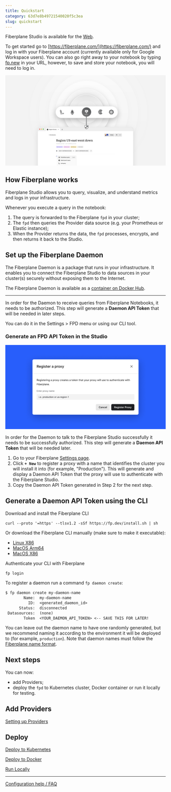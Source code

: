 ```yaml
---
title: Quickstart
category: 63d7e8b49721540020f5c3ea
slug: quickstart
---
```


Fiberplane Studio is available for the [Web](https://fiberplane.com/).

To get started go to [https://fiberplane.com/](https://fiberplane.com/) and log in with your Fiberplane account (currently available only for Google Workspace users). You can also go right away to your notebook by typing [fp.new](https://fp.new/) in your URL, however, to save and store your notebook, you will need to log in.

![How it works](/docs/fpd.png)

## How Fiberplane works

Fiberplane Studio allows you to query, visualize, and understand metrics and logs in your infrastructure.

Whenever you execute a query in the notebook:

1. The query is forwarded to the Fiberplane `fpd` in your cluster;
2. The `fpd` then queries the Provider data source (e.g. your Prometheus or
   Elastic instance);
3. When the Provider returns the data, the `fpd` processes, encrypts, and then returns it back to the Studio.

## Set up the Fiberplane Daemon

The Fiberplane Daemon is a package that runs in your infrastructure. It enables you to connect the Fiberplane Studio to data sources in your cluster(s) securely without exposing them to the Internet.

The Fiberplane Daemon is available as a [container on Docker Hub](https://hub.docker.com/r/fiberplane/fpd).

---

In order for the Daemon to receive queries from Fiberplane Notebooks, it needs to be authorized. This step will generate a **Daemon API Token** that will be needed in later steps.

You can do it in the Settings > FPD menu or using our CLI tool.

### Generate an FPD API Token in the Studio

![Register a proxy](/docs/quickstart/register_a_proxy.png)

In order for the Daemon to talk to the Fiberplane Studio successfully it needs to be successfully authorized. This step will generate a **Daemon API Token** that will be needed later.

1. Go to your Fiberplane [Settings page](https://fiberplane.com/settings).
2. Click **`+ New`** to register a proxy with a name that identifies the cluster you will install it into (for example, "Production"). This will generate and display a Daemon API Token that the proxy will use to authenticate with the Fiberplane Studio.
3. Copy the Daemon API Token generated in Step 2 for the next step.

## Generate a Daemon API Token using the CLI

Download and install the Fiberplane CLI

```shell
curl --proto '=https' --tlsv1.2 -sSf https://fp.dev/install.sh | sh
```

Or download the Fiberplane CLI manually (make sure to make it executable):

- [Linux X86](https://fp.dev/fp/latest/x86_64-unknown-linux-gnu/fp)
- [MacOS Arm64](https://fp.dev/fp/latest/aarch64-apple-darwin/fp)
- [MacOS X86](https://fp.dev/fp/latest/x86_64-apple-darwin/fp)

Authenticate your CLI with Fiberplane

```shell
fp login
```

To register a daemon run a command `fp daemon create`:

```shell
$ fp daemon create my-daemon-name
		Name:  my-daemon-name
          ID:  <generated_daemon_id>
      Status:  disconnected
 Datasources:  (none)
        Token  <YOUR_DAEMON_API_TOKEN> <-- SAVE THIS FOR LATER!
```

You can leave out the daemon name to have one randomly generated, but we recommend naming it according to the environment it will be deployed to (for example, `production`). Note that daemon names must follow the [Fiberplane name format](doc:configuration-help-faq#resource-names).

## Next steps

You can now:

- add Providers;
- deploy the `fpd` to Kubernetes cluster, Docker container or run it locally for testing.

## Add Providers

[Setting up Providers](doc:providers)

## Deploy

[Deploy to Kubernetes](doc:deploy-to-kubernetes)

[Deploy to Docker](doc:deploy-to-docker)

[Run Locally](doc:run-locally)

---

[Configuration help / FAQ](doc:configuration-help-faq)
